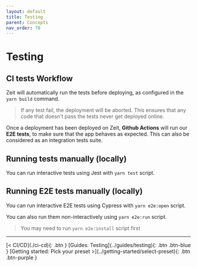 ```yaml
---
layout: default
title: Testing
parent: Concepts
nav_order: 70
---
```


# Testing

## CI tests Workflow

Zeit will automatically run the tests before deploying, as configured in the `yarn build` command.

> If any test fail, the deployment will be aborted. This ensures that any code that doesn't pass the tests never get deployed online.

Once a deployment has been deployed on Zeit, **Github Actions** will run our **E2E tests**, to make sure that the app behaves as expected.
This can also be considered as an integration tests suite.

## Running tests manually (locally)
You can run interactive tests using Jest with `yarn test` script.

## Running E2E tests manually (locally)
You can run interactive E2E tests using Cypress with `yarn e2e:open` script.

You can also run them non-interactively using `yarn e2e:run` script.

> You may need to run `yarn e2e:install` script first

---

<div class="pagination-section">
    <span class="fs-4" markdown="1">
    [< CI/CD](./ci-cd){: .btn }
    </span>
    <span class="fs-4" markdown="1">
    [Guides: Testing](../guides/testing){: .btn .btn-blue }
    </span>
    <span class="fs-4" markdown="1">
    [Getting started: Pick your preset >](../getting-started/select-preset){: .btn .btn-purple }
    </span>
</div>
